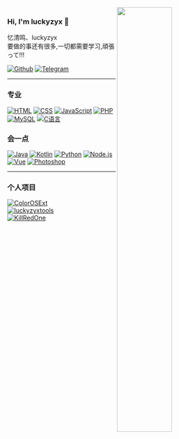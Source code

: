 

<!--
**luckyzyx/luckyzyx** is a ✨ _special_ ✨ repository because its `README.md` (this file) appears on your GitHub profile.

Here are some ideas to get you started:

- 🔭 I’m currently working on ...
- 🌱 I’m currently learning ...
- 👯 I’m looking to collaborate on ...
- 🤔 I’m looking for help with ...
- 💬 Ask me about ...
- 📫 How to reach me: ...
- 😄 Pronouns: ...
- ⚡ Fun fact: ...
-->

<img width="50%" align="right" src="https://github-readme-stats.vercel.app/api?username=luckyzyx&show_icons=true&bg_color=30,e96443,904e95&title_color=fff&text_color=fff&icon_color=fff&hide=contribs&locale=cn&include_all_commits=true" />

### Hi, I'm luckyzyx 👋  
忆清鸣、luckyzyx  
要做的事还有很多,一切都需要学习,頑張って!!!  

[![Github](https://img.shields.io/badge/-Github-000?style=flat&logo=Github&logoColor=white)](https://github.com/luckyzyx)
[![Telegram](https://img.shields.io/badge/luckyzyx-Telegram-blue.svg?logo=telegram)](https://t.me/luckyzyx)  

---

### 专业
[![HTML](https://img.shields.io/badge/-HTML-E34F26?style=flat&logo=html5&logoColor=white)](#)
[![CSS](https://img.shields.io/badge/-CSS-1572B6?style=flat&logo=css3&logoColor=white)](#)
[![JavaScript](https://img.shields.io/badge/-JavaScript-F7DF1E?style=flat&logo=javascript&logoColor=black)](#)
[![PHP](https://img.shields.io/badge/-PHP-777BB4?style=flat&logo=php&logoColor=white)](#)
[![MySQL](https://img.shields.io/badge/-MySQL-777BB4?style=flat&logo=mysql&logoColor=white)](#)
[![C语言](https://img.shields.io/badge/-C语言-777BB4?style=flat&logo=c&logoColor=white)](#)

### 会一点
[![Java](https://img.shields.io/badge/-Java-007396?style=flat&logo=java&logoColor=white)](#)
[![Kotlin](https://img.shields.io/badge/-Kotlin-7F52FF?style=flat&logo=kotlin&logoColor=white)](#)
[![Python](https://img.shields.io/badge/-Python-3776AB?style=flat&logo=python&logoColor=white)](#)
[![Node.js](https://img.shields.io/badge/-Node.js-339933?style=flat&logo=nodedotjs&logoColor=white)](#)
[![Vue](https://img.shields.io/badge/-Vue-4FC08D?style=flat&logo=vuedotjs&logoColor=white)](#)
[![Photoshop](https://img.shields.io/badge/-Photoshop-00c8f9?style=flat&logo=adobe%20photoshop&logoColor=white)](#)

---

### 个人项目
[![ColorOSExt](https://github-readme-stats.vercel.app/api/pin/?username=luckyzyx&repo=ColorOSExt)](https://github.com/luckyzyx/ColorOSExt)  
[![luckyzyxtools](https://github-readme-stats.vercel.app/api/pin/?username=luckyzyx&repo=luckyzyxtools)](https://github.com/luckyzyx/luckyzyxtools)  
[![KillRedOne](https://github-readme-stats.vercel.app/api/pin/?username=luckyzyx&repo=KillRedOne)](https://github.com/luckyzyx/KillRedOne)  

